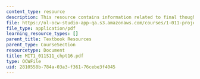 ```yaml
---
content_type: resource
description: This resource contains information related to final thoughts.
file: https://ol-ocw-studio-app-qa.s3.amazonaws.com/courses/1-011-project-evaluation-spring-2011/2810558b784a03a3f36176cebe3f4045_MIT1_011S11_chpt16.pdf
file_type: application/pdf
learning_resource_types: []
parent_title: Textbook Resources
parent_type: CourseSection
resourcetype: Document
title: MIT1_011S11_chpt16.pdf
type: OCWFile
uid: 2810558b-784a-03a3-f361-76cebe3f4045
---
```

